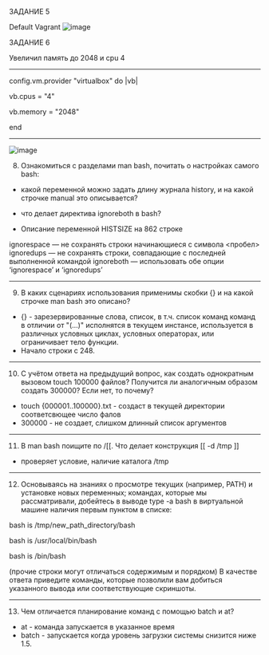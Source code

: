 ЗАДАНИЕ 5

Default Vagrant
![image](https://user-images.githubusercontent.com/65549218/141691110-c43be635-e633-477b-8b6c-aadce965ddb7.png)

ЗАДАНИЕ 6

Увеличил память до 2048 и cpu 4

------------------------------------------
config.vm.provider "virtualbox" do |vb|

   vb.cpus = "4"
   
   vb.memory = "2048"
   
end

-------------------------------------------
![image](https://user-images.githubusercontent.com/65549218/141828120-c2326034-93a5-4652-baf6-a01eba77b6a3.png)

8. Ознакомиться с разделами man bash, почитать о настройках самого bash:

- какой переменной можно задать длину журнала history, и на какой строчке manual это описывается?
- что делает директива ignoreboth в bash?

- Описание переменной HISTSIZE на 862 строке

ignorespace — не сохранять строки начинающиеся с символа <пробел>
ignoredups — не сохранять строки, совпадающие с последней выполненной командой
ignoreboth — использовать обе опции ‘ignorespace’ и ‘ignoredups’
   
---------------------------------------------------------------------------------------------------------
9. В каких сценариях использования применимы скобки {} и на какой строчке man bash это описано?
- {} - зарезервированные слова, список, в т.ч. список команд команд в отличии от "(...)" исполнятся в текущем инстансе, 
   используется в различных условных циклах, условных операторах, или ограничивает тело функции.
 - Начало строки с 248.
 
---------------------------------------------------------------------------------------------------------------
10. С учётом ответа на предыдущий вопрос, как создать однократным вызовом touch 100000 файлов? 
    Получится ли аналогичным образом создать 300000? Если нет, то почему?

- touch {000001..100000}.txt - создаст в текущей директории соответсвющее число фалов
- 300000 - не создает, слишком длинный список аргументов
--------------------------------------------------------------------------------------------------------------------
11. В man bash поищите по /\[\[. Что делает конструкция [[ -d /tmp ]]
 
- проверяет условие, наличие каталога /tmp

------------------------------------------------------------------------------------------------------------------

12. Основываясь на знаниях о просмотре текущих (например, PATH) и установке новых переменных; командах, которые мы рассматривали, добейтесь в выводе type -a bash в виртуальной       машине наличия первым пунктом в списке:

bash is /tmp/new_path_directory/bash

bash is /usr/local/bin/bash

bash is /bin/bash

(прочие строки могут отличаться содержимым и порядком) В качестве ответа приведите команды, которые позволили вам добиться указанного вывода или соответствующие скриншоты.

-------------------------------------------------------------------------------------------------------------------

13. Чем отличается планирование команд с помощью batch и at?
- at - команда запускается в указанное время
- batch - запускается когда уровень загрузки системы снизится ниже 1.5.

